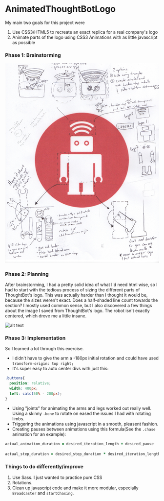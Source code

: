 AnimatedThoughtBotLogo
======================

My main two goals for this project were

1. Use CSS3/HTML5 to recreate an exact replica for a real company's logo
2. Animate parts of the logo using CSS3 Animations with as little javascript as possible

### Phase 1: Brainstorming

![alt text][sketch]

### Phase 2: Planning

After brainstorming, I had a pretty solid idea of what I'd need html wise, so I had to start with the tedious process of sizing the different parts of ThoughtBot's logo. This was actually harder than I thought it would be, because the sizes weren't exact. Does a half-shaded line count towards the section? I mostly used common sense, but I also discovered a few things about the image I saved from ThoughtBot's logo. The robot isn't exactly centered, which drove me a little insane.

![alt text][sizing]


### Phase 3: Implementation

So I learned a lot through this exercise.

- I didn't have to give the arm a -180px initial rotation and could have used `transform-origin: top right;`
- It's super easy to auto center divs with just this:

```css
.buttons{
  position: relative;
  width: 400px;
  left: calc(50% - 200px);
}
```
- Using "joints" for animating the arms and legs worked out really well. Using a skinny `.bone` to rotate on eased the issues I had with rotating limbs.
- Triggering the animations using javascript in a smooth, pleasent fashion.
- Creating pauses between animations using this formula(See the `.chase` animation for an example):

```ruby
actual_animation_duration = desired_iteration_length + desired_pause

actual_step_duration = desired_step_duration * desired_iteration_length / actual_animation_duration
```


### Things to do differently/improve

1. Use Sass. I just wanted to practice pure CSS
2. Rotations.
3. Clean up javascript code and make it more modular, especially `Broadcaster` and `startChasing`.

[sketch]: https://github.com/TalkativeTree/AnimatedLogos/blob/master/AnimatedThoughtBotLogo/RobotSketching.jpg "Design Sketch"
[sizing]: https://github.com/TalkativeTree/AnimatedThoughtBotLogo/raw/master/robot_sizing.jpg "Image Sizing"
